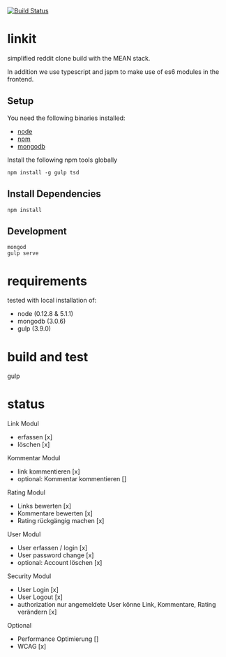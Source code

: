 [![Build Status](https://travis-ci.org/munxar/reddit.svg?branch=master)](https://travis-ci.org/munxar/reddit)

# linkit
simplified reddit clone build with the MEAN stack.

In addition we use typescript and jspm to make use of es6 modules in the frontend.

## Setup
You need the following binaries installed:
* [node](https://nodejs.org/)
* [npm](https://www.npmjs.com/)
* [mongodb](https://docs.mongodb.org/manual/tutorial/install-mongodb-on-os-x/)

Install the following npm tools globally
```$
npm install -g gulp tsd
```

## Install Dependencies
```$
npm install
```

## Development
```$
mongod
gulp serve
```

# requirements
tested with local installation of:
 - node (0.12.8 & 5.1.1)
 - mongodb (3.0.6)
 - gulp (3.9.0)

# build and test
gulp

# status
Link Modul
- erfassen [x]
- löschen [x]

Kommentar Modul
- link kommentieren [x]
- optional: Kommentar kommentieren []

Rating Modul
- Links bewerten [x]
- Kommentare bewerten [x]
- Rating rückgängig machen [x]

User Modul
- User erfassen / login [x]
- User password change [x]
- optional: Account löschen [x]

Security Modul
- User Login [x]
- User Logout [x]
- authorization nur angemeldete User könne Link, Kommentare, Rating verändern [x]

Optional
- Performance Optimierung []
- WCAG [x]
